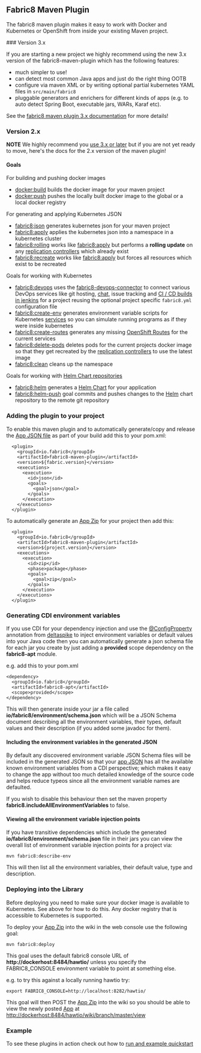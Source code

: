 ## Fabric8 Maven Plugin

The fabric8 maven plugin makes it easy to work with Docker and Kubernetes or OpenShift from inside your existing Maven project.

### Version 3.x

If you are starting a new project we highly recommend using the new 3.x version of the fabric8-maven-plugin which has the following features:

* much simpler to use!
* can detect most common Java apps and just do the right thing OOTB
* configure via maven XML or by writing optional partial kubernetes YAML files in `src/main/fabric8`
* pluggable generators and enrichers for different kinds of apps (e.g. to auto detect Spring Boot, executable jars, WARs, Karaf etc). 

See the [fabric8 maven plugin 3.x documentation](https://maven.fabric8.io/) for more details!

### Version 2.x

**NOTE** We highly recommend you [use 3.x or later](https://maven.fabric8.io/) but if you are not yet ready to move, here's the docs for the 2.x version of the maven plugin!

#### Goals

For building and pushing docker images

* [docker:build](mavenDockerBuild.html) builds the docker image for your maven project
* [docker:push](mavenDockerPush.html) pushes the locally built docker image to the global or a local docker registry

For generating and applying Kubernetes JSON

* [fabric8:json](mavenFabric8Json.html) generates kubernetes json for your maven project
* [fabric8:apply](mavenFabric8Apply.html) applies the kubernetes json into a namespace in a kubernetes cluster
* [fabric8:rolling](mavenFabric8DRolling.html) works like [fabric8:apply](mavenFabric8Apply.html) but performs a **rolling update** on any [replication controllers](replicationControllers.html) which already exist 
* [fabric8:recreate](mavenFabric8DRecreate.html) works like [fabric8:apply](mavenFabric8Apply.html) but forces all resources which exist to be recreated

Goals for working with Kubernetes 

* [fabric8:devops](mavenFabric8DevOps.html) uses the [fabric8-devops-connector](https://github.com/fabric8io/fabric8/tree/master/components/fabric8-devops-connector) to connect various DevOps services like git hosting, [chat](chat.html), issue tracking and [CI / CD builds in jenkins](cdelivery.html) for a project reusing the optional project specific `fabric8.yml` configuration file
* [fabric8:create-env](mavenFabric8CreateEnv.html) generates environment variable scripts for Kubernetes [services](services.html) so you can simulate running programs as if they were inside kubernetes
* [fabric8:create-routes](mavenFabric8CreateRoutes.html) generates any missing [OpenShift Routes](http://docs.openshift.org/latest/admin_guide/router.html) for the current services 
* [fabric8:delete-pods](mavenFabric8DeletePods.html) deletes pods for the current projects docker image so that they get recreated by the [replication controllers](replicationControllers.html) to use the latest image
* [fabric8:clean](mavenFabric8Clean.html) cleans up the namespace

Goals for working with [Helm Chart repositories](http://helm.sh/)

* [fabric8:helm](mavenFabric8Helm.html) generates a [Helm Chart](http://helm.sh/) for your application
* [fabric8:helm-push](mavenFabric8HelmPush.html) goal commits and pushes changes to the [Helm](http://helm.sh/) chart repository to the remote git repository

### Adding the plugin to your project

To enable this maven plugin and to automatically generate/copy and release the [App JSON file](apps.html) as part of your build add this to your pom.xml:

      <plugin>
        <groupId>io.fabric8</groupId>
        <artifactId>fabric8-maven-plugin</artifactId>
        <version>${fabric.version}</version>
        <executions>
          <execution>
            <id>json</id>
            <goals>
              <goal>json</goal>
            </goals>
          </execution>
        </executions>
      </plugin>

To automatically generate an [App Zip](appzip.html) for your project then add this:

      <plugin>
        <groupId>io.fabric8</groupId>
        <artifactId>fabric8-maven-plugin</artifactId>
        <version>${project.version}</version>
        <executions>
          <execution>
            <id>zip</id>
            <phase>package</phase>
            <goals>
              <goal>zip</goal>
            </goals>
          </execution>
        </executions>
      </plugin>


### Generating CDI environment variables

If you use CDI for your dependency injection and use the [@ConfigProperty](http://deltaspike.apache.org/documentation/configuration.html) annotation from [deltaspike](http://deltaspike.apache.org/) to inject environment variables or default values into your Java code then you can automatically generate a json schema file for each jar you create by just adding a **provided** scope dependency on the **fabric8-apt** module.

e.g. add this to your pom.xml

    <dependency>
      <groupId>io.fabric8</groupId>
      <artifactId>fabric8-apt</artifactId>
      <scope>provided</scope>
    </dependency>

This will then generate inside your jar a file called **io/fabric8/environment/schema.json** which will be a JSON Schema document describing all the environment variables, their types, default values and their description (if you added some javadoc for them).

#### Including the environment variables in the generated JSON

By default any discovered environment variable JSON Schema files will be included in the generated JSON so that your [app JSON](apps.html) has all the available known environment variables from a CDI perspective; which makes it easy to change the app without too much detailed knowledge of the source code and helps reduce typeos since all the environment variable names are defaulted.

If you wish to disable this behaviour then set the maven property **fabric8.includeAllEnvironmentVariables** to false.

#### Viewing all the environment variable injection points

If you have transitive dependencies which include the generated **io/fabric8/environment/schema.json** file in their jars you can view the overall list of environment variable injection points for a project via:

    mvn fabric8:describe-env

This will then list all the environment variables, their default value, type and description.


### Deploying into the Library

Before deploying you need to make sure your docker image is available to Kubernetes. See above for how to do this. Any docker registry that is accessible to Kubernetes is supported.

To deploy your [App Zip](appzip.html) into the wiki in the web console use the following goal:

    mvn fabric8:deploy

This goal uses the default fabric8 console URL of **http://dockerhost:8484/hawtio/** unless you specify the FABRIC8_CONSOLE environment variable to point at something else.

e.g. to try this against a locally running hawtio try:

    export FABRIC8_CONSOLE=http://localhost:8282/hawtio/


This goal will then POST the [App Zip](appzip.html) into the wiki so you should be able to view the newly posted [App](apps.html) at [http://dockerhost:8484/hawtio/wiki/branch/master/view](http://dockerhost:8484/hawtio/wiki/branch/master/view)

### Example

To see these plugins in action check out how to [run and example quickstart](getStarted/example.html)



